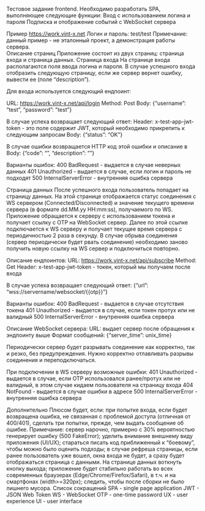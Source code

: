 Тестовое задание frontend. 
Необходимо разработать SPA, выполняющее следующие функции:
Вход с использованием логина и пароля
Подписка и отображение событий с WebSocket сервера

Пример https://work.vint-x.net Логин и пароль: test/test
Примечание: данный пример - не эталонный проект, а демонстрация работы сервера.  
Описание страниц
Приложение состоит из двух страниц: страница входа и страница данных.
Страница входа
На странице входа располагаются поля ввода логина и пароля. В случае успешного входа отобразить следующую страницу, если же сервер вернет ошибку, вывести ее (поле “description”).

Для входа используется следующий ендпоинт:

URL: https://work.vint-x.net/api/login
Method: Post
Body: {“username”: “test”, “password”: ”test”}

В случае успеха возвращает следующий ответ:
Header: x-test-app-jwt-token  - это поле содержит JWT, который необходимо прикрепить к следующим запросам
Body: {“status”: “OK”}

В случае ошибки возвращается  HTTP код этой ошибки и описание в Body:
{“code”: “”, “description”: “”}
	
Варианты ошибок:
400 BadRequest - выдается в случае неверных данных
401 Unauthorized - выдается в случае, если логин и пароль не подходят
500 InternalServerError - внутренняя ошибка сервера


Страница данных
После успешного входа пользователь попадает на страницу данных. На этой странице отображается статус соединения с WS сервером (Connected/Disconnected) и значение текущего времени сервера (в формате dd.MM.yy HH:mm:ss), получаемого по WS. Приложение обращается к серверу с использованием токена и получает ссылку с OTP на WebSocket сервер. Далее по этой ссылке подключается к WS серверу и получает текущее время сервера с периодичностью 2 раза в секунду. В случае обрыва соединения (сервер периодически будет рвать соединение) необходимо заново получить новую ссылку на WS сервер и подключиться повторно. 

Описание ендпоинтов:
URL: https://work.vint-x.net/api/subscribe 
Method: Get
Header: x-test-app-jwt-token - токен, который мы получаем после входа

В случае успеха возвращает следующий ответ:
{“url”: “wss://servername/websocket/{{otp}}”}

Варианты ошибок:
400 BadRequest - выдается в случае отсутствия токена
401 Unauthorized - выдается в случае, если токен протух или не валидный
500 InternalServerError - внутренняя ошибка сервера


Описание WebSocket сервера:
URL: выдает сервер после обращения к эндпоинту выше
Формат сообщений: {“server_time”: unix_time} 

Периодически сервер будет разрывать соединение как корректно, так и резко, без предупреждения. Нужно корректно отлавливать разрывы соединения и переподключаться.  

При подключении в WS серверу возможные ошибки:
401 Unauthorized - выдается в случае, если OTP использовался ранее/протух или не валидный, в этом случае кидаем пользователя на страницу входа
404 NotFound - выдается в случае ошибки в адресе
500 InternalServerError - внутренняя ошибка сервера

Дополнительно
Плюсом будет, если:
при попытке входа, если будет возвращена ошибка, не связанная с проблемой доступа (отличная от 400/401), сделать три попытки, прежде, чем выдать сообщение об ошибке. Примечание: сервер нарочно, примерно с 30% вероятностью генерирует ошибку (500 FakeError);
уделить внимание внешнему виду приложения (UI/UX);
стараться писать код приближенный к “боевому”, чтобы можно было оценить подходы;
в случае рефреша страницы, если ранее пользователь уже вошел, окна входа не будет, а сразу будет отображаться страница с данными. На странице данных воткнуть кнопку выхода;
приложение будет стабильно работать во всех современных браузерах (Edge/Chrome/Firefox/Safari), в т.ч. и на смартфонах (width>=320px);
следить, чтобы после сборки не было лишнего мусора.
Список сокращений
SPA - single page application
JWT - JSON Web Token
WS - WebSocket
OTP - one-time password
UX - user experience
UI - user interface


